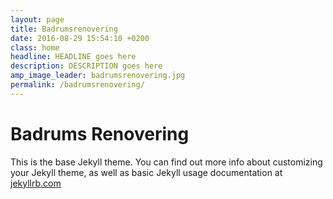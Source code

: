 ```yaml
---
layout: page
title: Badrumsrenovering
date: 2016-08-29 15:54:10 +0200
class: home
headline: HEADLINE goes here
description: DESCRIPTION goes here
amp_image_leader: badrumsrenovering.jpg
permalink: /badrumsrenovering/
---
```

<h1>Badrums Renovering</h1>
<amp-img src="/images/badrumsrenovering.jpg" alt="Badrums Renovering" height="800" width="533"></amp-img>

This is the base Jekyll theme. You can find out more info about customizing your Jekyll theme, as well as basic Jekyll usage documentation at [jekyllrb.com](http://jekyllrb.com/)